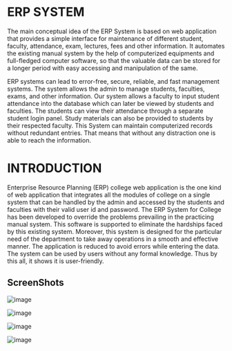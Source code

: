 # ERP SYSTEM

The main conceptual idea of the ERP System is based on web
application that provides a simple interface for maintenance of
different student, faculty, attendance, exam, lectures, fees and
other information. It automates the existing manual system by
the help of computerized equipments and full-fledged computer
software, so that the valuable data can be stored for a longer
period with easy accessing and manipulation of the same.

ERP systems can lead to error-free, secure, reliable, and fast management systems. The system allows the admin to manage students, faculties, exams, and other information. Our system allows a faculty to input student attendance into the database which can later be viewed by students and faculties. The students can view their attendance through a separate student login panel. Study materials can also be provided to students by their respected faculty. This System can maintain computerized records without redundant entries. That means that without any distraction one is able to reach the information.


# INTRODUCTION
Enterprise Resource Planning (ERP) college web application is the one kind of web application that integrates all the modules of college on a single system that can be handled by the admin and accessed by the students and faculties with their valid user id and password.
The ERP System for College has been developed to override the problems prevailing in the practicing manual system.
This software is supported to eliminate the hardships faced by this existing system. Moreover, this system is designed for the particular need of the department to take away operations in a smooth and effective manner.
The application is reduced to avoid errors while entering the data. The system can be used by users without any formal knowledge. Thus by this all, it shows it is user-friendly.


## ScreenShots
![image](https://user-images.githubusercontent.com/73381050/171994372-e817b1e9-391f-481c-b9b8-cb3fb3d84ac8.png)


![image](https://user-images.githubusercontent.com/73381050/172060051-a26a5828-d317-4563-8303-d526bd8b6220.png)


![image](https://user-images.githubusercontent.com/73381050/172361483-430354ab-fb93-4551-b764-4cdd44e30298.png)


![image](https://user-images.githubusercontent.com/73381050/172686421-1d8f11a5-94cc-4a67-8b6c-83c9b2781df9.png)


